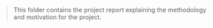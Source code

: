 > This folder contains the project report explaining the methodology and motivation for the project.